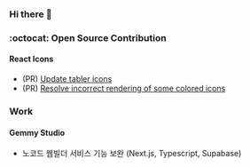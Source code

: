 ### Hi there 👋

### :octocat: Open Source Contribution

#### React Icons
- (PR) [Update tabler icons](https://github.com/react-icons/react-icons/pull/811)
- (PR) [Resolve incorrect rendering of some colored icons](https://github.com/react-icons/react-icons/pull/830)

### Work

#### Gemmy Studio
- 노코드 웹빌더 서비스 기능 보완 (Next.js, Typescript, Supabase)
